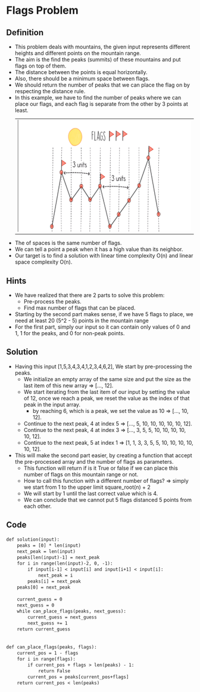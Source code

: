 # Flags Problem


## Definition
- This problem deals with mountains, the given input represents different heights and different points on the mountain range.
- The aim is the find the peaks (summits) of these mountains and put flags on top of them.
- The distance between the points is equal horizontally.
- Also, there should be a minimum space between flags.
- We should return the number of peaks that we can place the flag on by respecting the distance rule.
- In this example, we have to find the number of peaks where we can place our flags, and each flag is separate from the other by 3 points at least.
    <table>
        <tr>
            <td><img src="./img/flags.png" width="600" height="300"></td>
        </tr>
    </table>
- The of spaces is the same number of flags.
- We can tell a point a peak when it has a high value than its neighbor.
- Our target is to find a solution with linear time complexity O(n) and linear space complexity O(n).


## Hints
- We have realized that there are 2 parts to solve this problem:
    - Pre-process the peaks.
    - Find max number of flags that can be placed.
- Starting by the second part makes sense, if we have 5 flags to place, we need at least 20 (5^2 - 5) points in the mountain range
- For the first part, simply our input so it can contain only values of 0 and 1, 1 for the peaks, and 0 for non-peak points.


## Solution
- Having this input [1,5,3,4,3,4,1,2,3,4,6,2], We start by pre-processing the peaks.
    - We initialize an empty array of the same size and put the size as the last item of this new array => [..., 12].
    - We start iterating from the last item of our input by setting the value of 12, once we reach a peak, we reset the value as the index of that peak in the input array.
        - by reaching 6, which is a peak, we set the value as 10 => [..., 10, 12].
    - Continue to the next peak, 4 at index 5 => [..., 5, 10, 10, 10, 10, 10, 12].
    - Continue to the next peak, 4 at index 3 => [..., 3, 5, 5, 10, 10, 10, 10, 10, 12].
    - Continue to the next peak, 5 at index 1 => [1, 1, 3, 3, 5, 5, 10, 10, 10, 10, 10, 12].
- This will make the second part easier, by creating a function that accept the pre-processed array and the number of flags as parameters.
    - This function will return if is it True or false if we can place this number of flags on this mountain range or not.
    - How to call this function with a different number of flags? => simply we start from 1 to the upper limit square_root(n) + 2
    - We will start by 1 until the last correct value which is 4.
    - We can conclude that we cannot put 5 flags distanced 5 points from each other.

## Code
    def solution(input):
        peaks = [0] * len(input)
        next_peak = len(input)
        peaks[len(input)-1] = next_peak
        for i in range(len(input)-2, 0, -1):
            if input[i-1] < input[i] and input[i+1] < input[i]:
                next_peak = i
            peaks[i] = next_peak
        peaks[0] = next_peak

        current_guess = 0
        next_guess = 0
        while can_place_flags(peaks, next_guess):
            current_guess = next_guess
            next_guess += 1
        return current_guess


    def can_place_flags(peaks, flags):
        current_pos = 1 - flags
        for i in range(flags):
            if current_pos + flags > len(peaks) - 1:
                return False
            current_pos = peaks[current_pos+flags]
        return current_pos < len(peaks)